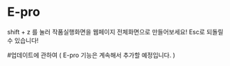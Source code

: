 # E-pro
shift + z 를 눌러 작품실행화면을 웹페이지 전체화면으로 만들어보세요! Esc로 되돌릴 수 있습니다!

#업데이트에 관하여
( E-pro 기능은 계속해서 추가할 예정입니다. )
